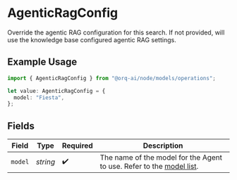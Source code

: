 # AgenticRagConfig

Override the agentic RAG configuration for this search. If not provided, will use the knowledge base configured agentic RAG settings.

## Example Usage

```typescript
import { AgenticRagConfig } from "@orq-ai/node/models/operations";

let value: AgenticRagConfig = {
  model: "Fiesta",
};
```

## Fields

| Field                                                                                                               | Type                                                                                                                | Required                                                                                                            | Description                                                                                                         |
| ------------------------------------------------------------------------------------------------------------------- | ------------------------------------------------------------------------------------------------------------------- | ------------------------------------------------------------------------------------------------------------------- | ------------------------------------------------------------------------------------------------------------------- |
| `model`                                                                                                             | *string*                                                                                                            | :heavy_check_mark:                                                                                                  | The name of the model for the Agent to use. Refer to the [model list](https://docs.orq.ai/docs/proxy#/chat-models). |